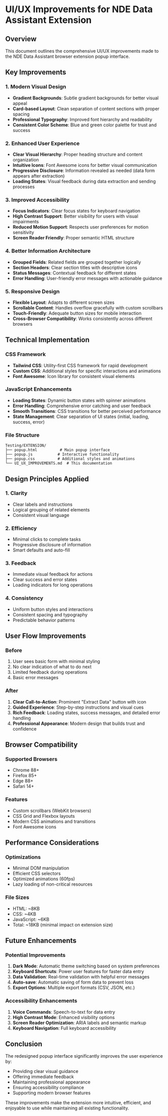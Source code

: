 # UI/UX Improvements for NDE Data Assistant Extension

## Overview
This document outlines the comprehensive UI/UX improvements made to the NDE Data Assistant browser extension popup interface.

## Key Improvements

### 1. **Modern Visual Design**
- **Gradient Backgrounds**: Subtle gradient backgrounds for better visual appeal
- **Card-based Layout**: Clean separation of content sections with proper spacing
- **Professional Typography**: Improved font hierarchy and readability
- **Consistent Color Scheme**: Blue and green color palette for trust and success

### 2. **Enhanced User Experience**
- **Clear Visual Hierarchy**: Proper heading structure and content organization
- **Intuitive Icons**: Font Awesome icons for better visual communication
- **Progressive Disclosure**: Information revealed as needed (data form appears after extraction)
- **Loading States**: Visual feedback during data extraction and sending processes

### 3. **Improved Accessibility**
- **Focus Indicators**: Clear focus states for keyboard navigation
- **High Contrast Support**: Better visibility for users with visual impairments
- **Reduced Motion Support**: Respects user preferences for motion sensitivity
- **Screen Reader Friendly**: Proper semantic HTML structure

### 4. **Better Information Architecture**
- **Grouped Fields**: Related fields are grouped together logically
- **Section Headers**: Clear section titles with descriptive icons
- **Status Messages**: Contextual feedback for different states
- **Error Handling**: User-friendly error messages with actionable guidance

### 5. **Responsive Design**
- **Flexible Layout**: Adapts to different screen sizes
- **Scrollable Content**: Handles overflow gracefully with custom scrollbars
- **Touch-Friendly**: Adequate button sizes for mobile interaction
- **Cross-Browser Compatibility**: Works consistently across different browsers

## Technical Implementation

### CSS Framework
- **Tailwind CSS**: Utility-first CSS framework for rapid development
- **Custom CSS**: Additional styles for specific interactions and animations
- **Font Awesome**: Icon library for consistent visual elements

### JavaScript Enhancements
- **Loading States**: Dynamic button states with spinner animations
- **Error Handling**: Comprehensive error catching and user feedback
- **Smooth Transitions**: CSS transitions for better perceived performance
- **State Management**: Clear separation of UI states (initial, loading, success, error)

### File Structure
```
Testing/EXTENSION/
├── popup.html          # Main popup interface
├── popup.js           # Interactive functionality
├── popup.css          # Additional styles and animations
└── UI_UX_IMPROVEMENTS.md  # This documentation
```

## Design Principles Applied

### 1. **Clarity**
- Clear labels and instructions
- Logical grouping of related elements
- Consistent visual language

### 2. **Efficiency**
- Minimal clicks to complete tasks
- Progressive disclosure of information
- Smart defaults and auto-fill

### 3. **Feedback**
- Immediate visual feedback for actions
- Clear success and error states
- Loading indicators for long operations

### 4. **Consistency**
- Uniform button styles and interactions
- Consistent spacing and typography
- Predictable behavior patterns

## User Flow Improvements

### Before
1. User sees basic form with minimal styling
2. No clear indication of what to do next
3. Limited feedback during operations
4. Basic error messages

### After
1. **Clear Call-to-Action**: Prominent "Extract Data" button with icon
2. **Guided Experience**: Step-by-step instructions and visual cues
3. **Rich Feedback**: Loading states, success messages, and detailed error handling
4. **Professional Appearance**: Modern design that builds trust and confidence

## Browser Compatibility

### Supported Browsers
- Chrome 88+
- Firefox 85+
- Edge 88+
- Safari 14+

### Features
- Custom scrollbars (WebKit browsers)
- CSS Grid and Flexbox layouts
- Modern CSS animations and transitions
- Font Awesome icons

## Performance Considerations

### Optimizations
- Minimal DOM manipulation
- Efficient CSS selectors
- Optimized animations (60fps)
- Lazy loading of non-critical resources

### File Sizes
- HTML: ~8KB
- CSS: ~4KB
- JavaScript: ~6KB
- Total: ~18KB (minimal impact on extension size)

## Future Enhancements

### Potential Improvements
1. **Dark Mode**: Automatic theme switching based on system preferences
2. **Keyboard Shortcuts**: Power user features for faster data entry
3. **Data Validation**: Real-time validation with helpful error messages
4. **Auto-save**: Automatic saving of form data to prevent loss
5. **Export Options**: Multiple export formats (CSV, JSON, etc.)

### Accessibility Enhancements
1. **Voice Commands**: Speech-to-text for data entry
2. **High Contrast Mode**: Enhanced visibility options
3. **Screen Reader Optimization**: ARIA labels and semantic markup
4. **Keyboard Navigation**: Full keyboard accessibility

## Conclusion

The redesigned popup interface significantly improves the user experience by:
- Providing clear visual guidance
- Offering immediate feedback
- Maintaining professional appearance
- Ensuring accessibility compliance
- Supporting modern browser features

These improvements make the extension more intuitive, efficient, and enjoyable to use while maintaining all existing functionality. 